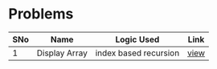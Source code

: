 # Problems

SNo | Name | Logic Used | Link |
----|------|------------|------|
1 | Display Array | index based recursion | [view](display_array.cpp)
